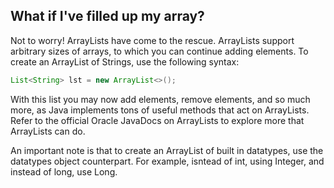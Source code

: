 ## What if I've filled up my array?
Not to worry! ArrayLists have come to the rescue. ArrayLists support arbitrary sizes of arrays, to which you can continue adding elements. To create an ArrayList of Strings, use the following syntax:

```java
List<String> lst = new ArrayList<>();
```

With this list you may now add elements, remove elements, and so much more, as Java implements tons of useful methods that act on ArrayLists. Refer to the official Oracle JavaDocs on ArrayLists to explore more that ArrayLists can do.

An important note is that to create an ArrayList of built in datatypes, use the datatypes object counterpart. For example, isntead of int, using Integer, and instead of long, use Long.
